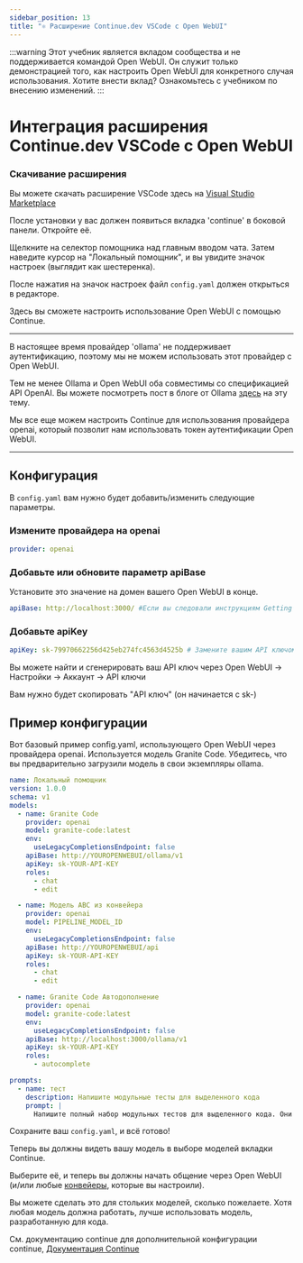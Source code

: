 ```yaml
---
sidebar_position: 13
title: "⚛️ Расширение Continue.dev VSCode с Open WebUI"
---
```


:::warning
Этот учебник является вкладом сообщества и не поддерживается командой Open WebUI. Он служит только демонстрацией того, как настроить Open WebUI для конкретного случая использования. Хотите внести вклад? Ознакомьтесь с учебником по внесению изменений.
:::

# Интеграция расширения Continue.dev VSCode с Open WebUI

### Скачивание расширения

Вы можете скачать расширение VSCode здесь на [Visual Studio Marketplace](https://marketplace.visualstudio.com/items?itemName=Continue.continue)

После установки у вас должен появиться вкладка 'continue' в боковой панели. Откройте её.

Щелкните на селектор помощника над главным вводом чата. Затем наведите курсор на "Локальный помощник", и вы увидите значок настроек (выглядит как шестеренка).

После нажатия на значок настроек файл `config.yaml` должен открыться в редакторе.

Здесь вы сможете настроить использование Open WebUI с помощью Continue.

---

В настоящее время провайдер 'ollama' не поддерживает аутентификацию, поэтому мы не можем использовать этот провайдер с Open WebUI.

Тем не менее Ollama и Open WebUI оба совместимы со спецификацией API OpenAI. Вы можете посмотреть пост в блоге от Ollama [здесь](https://ollama.com/blog/openai-compatibility) на эту тему.

Мы все еще можем настроить Continue для использования провайдера openai, который позволит нам использовать токен аутентификации Open WebUI.

---

## Конфигурация

В `config.yaml` вам нужно будет добавить/изменить следующие параметры.

### Измените провайдера на openai

```yaml
provider: openai
```

### Добавьте или обновите параметр apiBase

Установите это значение на домен вашего Open WebUI в конце.

```yaml
apiBase: http://localhost:3000/ #Если вы следовали инструкциям Getting Started Docker
```

### Добавьте apiKey

```yaml
apiKey: sk-79970662256d425eb274fc4563d4525b # Замените вашим API ключом
```

Вы можете найти и сгенерировать ваш API ключ через Open WebUI -> Настройки -> Аккаунт -> API ключи

Вам нужно будет скопировать "API ключ" (он начинается с sk-)

## Пример конфигурации

Вот базовый пример config.yaml, использующего Open WebUI через провайдера openai. Используется модель Granite Code.
Убедитесь, что вы предварительно загрузили модель в свои экземпляры ollama.

```yaml
name: Локальный помощник
version: 1.0.0
schema: v1
models:
  - name: Granite Code
    provider: openai
    model: granite-code:latest
    env:
      useLegacyCompletionsEndpoint: false
    apiBase: http://YOUROPENWEBUI/ollama/v1
    apiKey: sk-YOUR-API-KEY
    roles:
      - chat
      - edit

  - name: Модель ABC из конвейера
    provider: openai
    model: PIPELINE_MODEL_ID
    env:
      useLegacyCompletionsEndpoint: false
    apiBase: http://YOUROPENWEBUI/api
    apiKey: sk-YOUR-API-KEY
    roles:
      - chat
      - edit

  - name: Granite Code Автодополнение
    provider: openai
    model: granite-code:latest
    env:
      useLegacyCompletionsEndpoint: false
    apiBase: http://localhost:3000/ollama/v1
    apiKey: sk-YOUR-API-KEY
    roles:
      - autocomplete

prompts:
  - name: тест
    description: Напишите модульные тесты для выделенного кода
    prompt: |
      Напишите полный набор модульных тестов для выделенного кода. Они должны включать настройку, выполнение тестов для проверки правильности, включая важные крайние случаи, и завершение. Убедитесь, что тесты полные и сложные. Дайте тесты только как выходной чат, не редактируйте какие-либо файлы.
```

Сохраните ваш `config.yaml`, и всё готово!

Теперь вы должны видеть вашу модель в выборе моделей вкладки Continue.

Выберите её, и теперь вы должны начать общение через Open WebUI (и/или любые [конвейеры](/pipelines), которые вы настроили).

Вы можете сделать это для стольких моделей, сколько пожелаете. Хотя любая модель должна работать, лучше использовать модель, разработанную для кода.

См. документацию continue для дополнительной конфигурации continue, [Документация Continue](https://docs.continue.dev/reference/Model%20Providers/openai)
